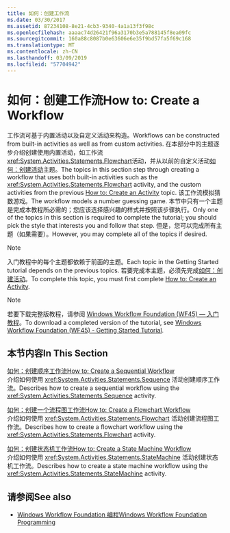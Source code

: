 ```yaml
---
title: 如何：创建工作流
ms.date: 03/30/2017
ms.assetid: 87234108-8e21-4cb3-9340-4a1a13f3f98c
ms.openlocfilehash: aaaac74d26421f96a3170b3e5a788145f8ea09fc
ms.sourcegitcommit: 160a88c8087b0e63606e6e35f9bd57fa5f69c168
ms.translationtype: MT
ms.contentlocale: zh-CN
ms.lasthandoff: 03/09/2019
ms.locfileid: "57704942"
---
```

# <a name="how-to-create-a-workflow"></a><span data-ttu-id="60cb9-102">如何：创建工作流</span><span class="sxs-lookup"><span data-stu-id="60cb9-102">How to: Create a Workflow</span></span>
<span data-ttu-id="60cb9-103">工作流可基于内置活动以及自定义活动来构造。</span><span class="sxs-lookup"><span data-stu-id="60cb9-103">Workflows can be constructed from built-in activities as well as from custom activities.</span></span> <span data-ttu-id="60cb9-104">在本部分中的主题逐步介绍创建使用内置活动，如工作流<xref:System.Activities.Statements.Flowchart>活动，并从以前的自定义活动[如何：创建活动](how-to-create-an-activity.md)主题。</span><span class="sxs-lookup"><span data-stu-id="60cb9-104">The topics in this section step through creating a workflow that uses both built-in activities such as the <xref:System.Activities.Statements.Flowchart> activity, and the custom activities from the previous [How to: Create an Activity](how-to-create-an-activity.md) topic.</span></span> <span data-ttu-id="60cb9-105">该工作流模拟猜数游戏。</span><span class="sxs-lookup"><span data-stu-id="60cb9-105">The workflow models a number guessing game.</span></span> <span data-ttu-id="60cb9-106">本节中只有一个主题是完成本教程所必需的；您应该选择感兴趣的样式并按照该步骤执行。</span><span class="sxs-lookup"><span data-stu-id="60cb9-106">Only one of the topics in this section is required to complete the tutorial; you should pick the style that interests you and follow that step.</span></span> <span data-ttu-id="60cb9-107">但是，您可以完成所有主题（如果需要）。</span><span class="sxs-lookup"><span data-stu-id="60cb9-107">However, you may complete all of the topics if desired.</span></span>  
  
> [!NOTE]
>  <span data-ttu-id="60cb9-108">入门教程中的每个主题都依赖于前面的主题。</span><span class="sxs-lookup"><span data-stu-id="60cb9-108">Each topic in the Getting Started tutorial depends on the previous topics.</span></span> <span data-ttu-id="60cb9-109">若要完成本主题，必须先完成[如何：创建活动](how-to-create-an-activity.md)。</span><span class="sxs-lookup"><span data-stu-id="60cb9-109">To complete this topic, you must first complete [How to: Create an Activity](how-to-create-an-activity.md).</span></span>  
  
> [!NOTE]
>  <span data-ttu-id="60cb9-110">若要下载完整版教程，请参阅 [Windows Workflow Foundation (WF45) — 入门教程](https://go.microsoft.com/fwlink/?LinkID=248976)。</span><span class="sxs-lookup"><span data-stu-id="60cb9-110">To download a completed version of the tutorial, see [Windows Workflow Foundation (WF45) - Getting Started Tutorial](https://go.microsoft.com/fwlink/?LinkID=248976).</span></span>  
  
## <a name="in-this-section"></a><span data-ttu-id="60cb9-111">本节内容</span><span class="sxs-lookup"><span data-stu-id="60cb9-111">In This Section</span></span>  
 [<span data-ttu-id="60cb9-112">如何：创建顺序工作流</span><span class="sxs-lookup"><span data-stu-id="60cb9-112">How to: Create a Sequential Workflow</span></span>](how-to-create-a-sequential-workflow.md)  
 <span data-ttu-id="60cb9-113">介绍如何使用 <xref:System.Activities.Statements.Sequence> 活动创建顺序工作流。</span><span class="sxs-lookup"><span data-stu-id="60cb9-113">Describes how to create a sequential workflow using the <xref:System.Activities.Statements.Sequence> activity.</span></span>  
  
 [<span data-ttu-id="60cb9-114">如何：创建一个流程图工作流</span><span class="sxs-lookup"><span data-stu-id="60cb9-114">How to: Create a Flowchart Workflow</span></span>](how-to-create-a-flowchart-workflow.md)  
 <span data-ttu-id="60cb9-115">介绍如何使用 <xref:System.Activities.Statements.Flowchart> 活动创建流程图工作流。</span><span class="sxs-lookup"><span data-stu-id="60cb9-115">Describes how to create a flowchart workflow using the <xref:System.Activities.Statements.Flowchart> activity.</span></span>  
  
 [<span data-ttu-id="60cb9-116">如何：创建状态机工作流</span><span class="sxs-lookup"><span data-stu-id="60cb9-116">How to: Create a State Machine Workflow</span></span>](how-to-create-a-state-machine-workflow.md)  
 <span data-ttu-id="60cb9-117">介绍如何使用 <xref:System.Activities.Statements.StateMachine> 活动创建状态机工作流。</span><span class="sxs-lookup"><span data-stu-id="60cb9-117">Describes how to create a state machine workflow using the <xref:System.Activities.Statements.StateMachine> activity.</span></span>  
  
## <a name="see-also"></a><span data-ttu-id="60cb9-118">请参阅</span><span class="sxs-lookup"><span data-stu-id="60cb9-118">See also</span></span>
- [<span data-ttu-id="60cb9-119">Windows Workflow Foundation 编程</span><span class="sxs-lookup"><span data-stu-id="60cb9-119">Windows Workflow Foundation Programming</span></span>](programming.md)
